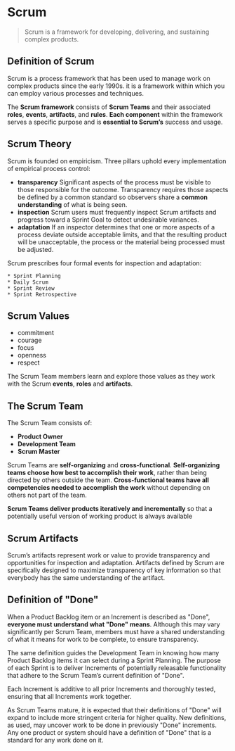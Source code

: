 # Scrum
>Scrum is a framework for developing, delivering, and sustaining complex products.

## Definition of Scrum

Scrum is a process framework that has been used to manage work on complex products since the early 1990s.
it is a framework within which you can employ various processes and techniques.

The **Scrum framework** consists of **Scrum Teams** and their associated **roles**, **events**, **artifacts**, and **rules**.
**Each component** within the framework serves a specific purpose and is **essential to Scrum’s** success and usage.


## Scrum Theory

Scrum is founded on empiricism.
Three pillars uphold every implementation of empirical process control:
  * **transparency**
        Significant aspects of the process must be visible to those responsible for the outcome.
        Transparency requires those aspects be defined by a common standard so observers share a **common understanding** of what is being seen.
  * **inspection**
        Scrum users must frequently inspect Scrum artifacts and progress toward a Sprint Goal to detect undesirable variances.
  * **adaptation**
        If an inspector determines that one or more aspects of a process deviate outside acceptable limits, and that the resulting product will be unacceptable, the process or the material being processed must be adjusted.

Scrum prescribes four formal events for inspection and adaptation:

    * Sprint Planning
    * Daily Scrum
    * Sprint Review
    * Sprint Retrospective


## Scrum Values

  * commitment
  * courage
  * focus
  * openness
  * respect

The Scrum Team members learn and explore those values as they work with the Scrum **events**, **roles** and **artifacts**.


## The Scrum Team

The Scrum Team consists of:
  * **Product Owner**
  * **Development Team**
  * **Scrum Master**

Scrum Teams are **self-organizing** and **cross-functional**.
**Self-organizing teams choose how best to accomplish their work**, rather than being directed by others outside the team.
**Cross-functional teams have all competencies needed to accomplish the work** without depending on others not part of the team.

**Scrum Teams deliver products iteratively and incrementally** so that a potentially useful version of working product is always available

## Scrum Artifacts

Scrum’s artifacts represent work or value to provide transparency and opportunities for inspection and adaptation. Artifacts defined by Scrum are specifically designed to maximize transparency of key information so that everybody has the same understanding of the artifact.


## Definition of "Done"

When a Product Backlog item or an Increment is described as "Done", **everyone must understand what "Done" means**.
Although this may vary significantly per Scrum Team, members must have a shared understanding of what it means for work to be complete, to ensure transparency.

The same definition guides the Development Team in knowing how many Product Backlog items it can select during a Sprint Planning. 
The purpose of each Sprint is to deliver Increments of potentially releasable functionality that adhere to the Scrum Team’s current definition of "Done".

Each Increment is additive to all prior Increments and thoroughly tested, ensuring that all Increments work together.

As Scrum Teams mature, it is expected that their definitions of "Done" will expand to include more stringent criteria for higher quality. New definitions, as used, may uncover work to be done in previously "Done" increments. Any one product or system should have a definition of "Done" that is a standard for any work done on it.
